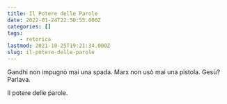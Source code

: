 ```yaml
---
title: Il Potere delle Parole
date: 2022-01-24T22:50:55.000Z
categories: []
tags:
    - retorica
lastmod: 2021-10-25T19:21:34.000Z
slug: il-potere-delle-parole
---
```


Gandhi non impugnò mai una spada. Marx non usò mai una pistola. Gesù? Parlava.

Il potere delle parole.
